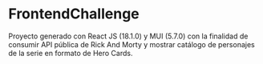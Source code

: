 # FrontendChallenge
Proyecto generado con React JS (18.1.0) y MUI (5.7.0) con la finalidad de consumir API pública de Rick And Morty y mostrar catálogo de personajes de la serie en formato de Hero Cards.
